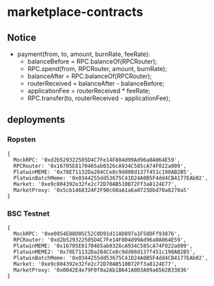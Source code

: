 # marketplace-contracts

## Notice

- payment(from, to, amount, burnRate, feeRate):
    - balanceBefore = RPC.balanceOf(RPCRouter);
    - RPC.spend(from, RPCRouter, amount, burnRate);
    - balanceAfter = RPC.balanceOf(RPCRouter);
    - routerReceived = balanceAfter - balanceBefore;
    - applicationFee = routerReceived * feeRate;
    - RPC.transfer(to, routerReceived - applicationFee);

## deployments

### Ropsten

```
{
  MockRPC: '0xd2b529322505D4C7Fe14F804d99Ad96a0A064E59',
  RPCRouter: '0x16705E8170465ab0326cA934C585cA74F022a009',
  PlatwinMEME: '0x78E71132Da284CCe8c9dd08d137f451c190AB2B5',
  PlatwinBatchMeme: '0x0344255dd53675C41D24A0B5F4dd4CB4177EAb02',
  Market: '0xe9c804392e32fe2c72D70AB510B72Ff3a8124E77',
  MarketProxy: '0x5cb1468324F2F90c60aA1a6a0725Dbd70a8270a5'
}
```

### BSC Testnet

```
{
  MockRPC: '0xe0954E88D05C52C0D91d11AD897a1F58DFf93876',
  RPCRouter: '0xd2b529322505D4C7Fe14F804d99Ad96a0A064E59',
  PlatwinMEME: '0x16705E8170465ab0326cA934C585cA74F022a009',
  PlatwinMEME2: '0x78E71132Da284CCe8c9dd08d137f451c190AB2B5',
  PlatwinBatchMeme: '0x0344255dd53675C41D24A0B5F4dd4CB4177EAb02',
  Market: '0xe9c804392e32fe2c72D70AB510B72Ff3a8124E77',
  MarketProxy: '0x0042E4e79F0f0a2Ab1B641A0D3A09a6562B33836'
}
```
